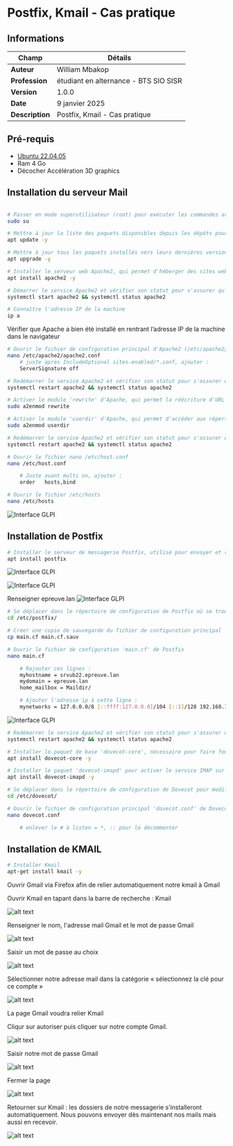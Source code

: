 # Postfix, Kmail - Cas pratique

## Informations

| Champ           | Détails                                      |
|-----------------|----------------------------------------------|
| **Auteur**      | William Mbakop                               |
| **Profession**  | étudiant en alternance - BTS SIO SISR        |
| **Version**     | 1.0.0                                        |
| **Date**        | 9 janvier 2025                               |
| **Description** | Postfix, Kmail - Cas pratique                |



## Pré-requis

- [Ubuntu 22.04.05](https://releases.ubuntu.com/jammy/ubuntu-22.04.5-desktop-amd64.iso)
- Ram 4 Go
- Décocher Accélération 3D graphics

## Installation du serveur Mail

```bash

# Passer en mode superutilisateur (root) pour exécuter les commandes avec les privilèges administratifs
sudo su

# Mettre à jour la liste des paquets disponibles depuis les dépôts pour garantir que vous avez les dernières informations
apt update -y

# Mettre à jour tous les paquets installés vers leurs dernières versions disponibles
apt upgrade -y

# Installer le serveur web Apache2, qui permet d'héberger des sites web
apt install apache2 -y

# Démarrer le service Apache2 et vérifier son statut pour s'assurer qu'il fonctionne correctement
systemctl start apache2 && systemctl status apache2

# Connaître l'adresse IP de la machine
ip a

```

Vérifier que Apache a bien été installé en rentrant l’adresse IP de la machine dans le navigateur

```bash
# Ouvrir le fichier de configuration principal d'Apache2 (/etc/apache2/apache2.conf) 
nano /etc/apache2/apache2.conf
    # juste après IncludeOptional sites-enabled/*.conf, ajouter :
    ServerSignature off

# Redémarrer le service Apache2 et vérifier son statut pour s'assurer qu'il fonctionne correctement
systemctl restart apache2 && systemctl status apache2

# Activer le module 'rewrite' d'Apache, qui permet la réécriture d'URL pour améliorer l'optimisation SEO et la gestion des URLs
sudo a2enmod rewrite

# Activer le module 'userdir' d'Apache, qui permet d'accéder aux répertoires publics des utilisateurs (ex. ~/public_html)
sudo a2enmod userdir

# Redémarrer le service Apache2 et vérifier son statut pour s'assurer qu'il fonctionne correctement
systemctl restart apache2 && systemctl status apache2

# Ouvrir le fichier nano /etc/host.conf
nano /etc/host.conf

    # Juste avant multi on, ajouter :
    order 	hosts,bind  

# Ouvrir le fichier /etc/hosts
nano /etc/hosts

```

![Interface GLPI](images/img1.png)


## Installation de Postfix

```bash
# Installer le serveur de messagerie Postfix, utilisé pour envoyer et recevoir des emails sur le serveur
apt install postfix
```

![Interface GLPI](images/img2.png)

![Interface GLPI](images/img3.png)

Renseigner epreuve.lan
![Interface GLPI](images/img4.png)

```bash
# Se déplacer dans le répertoire de configuration de Postfix où se trouve le fichier principal 'main.cf'
cd /etc/postfix/

# Créer une copie de sauvegarde du fichier de configuration principal 'main.cf' avant de le modifier
cp main.cf main.cf.sauv

# Ouvrir le fichier de configuration 'main.cf' de Postfix
nano main.cf

    # Rajouter ces lignes :
    myhostname = srvub22.epreuve.lan
    mydomain = epreuve.lan
    home_mailbox = Maildir/

    # Ajouter l'adresse ip à cette ligne :
    mynetworks = 127.0.0.0/8 [::ffff:127.0.0.0]/104 [::1]/128 192.168.100.0/24
```
![Interface GLPI](images/img5.png)

```bash
# Redémarrer le service Apache2 et vérifier son statut pour s'assurer qu'il fonctionne correctement
systemctl restart apache2 && systemctl status apache2

# Installer le paquet de base 'dovecot-core', nécessaire pour faire fonctionner le serveur de messagerie Dovecot
apt install dovecot-core -y

# Installer le paquet 'dovecot-imapd' pour activer le service IMAP sur Dovecot, permettant aux utilisateurs d'accéder à leurs emails via le protocole IMAP
apt install dovecot-imapd -y

# Se déplacer dans le répertoire de configuration de Dovecot pour modifier les fichiers de configuration
cd /etc/dovecot/

# Ouvrir le fichier de configuration principal 'dovecot.conf' de Dovecot avec l'éditeur de texte nano pour le modifier
nano dovecot.conf

    # enlever le # à listen = *, :: pour le décommenter
```

## Installation de KMAIL

```bash
# Installer Kmail
apt-get install kmail -y
```

Ouvrir Gmail via Firefox afin de relier automatiquement notre kmail à Gmail

Ouvrir Kmail en tapant dans la barre de recherche : Kmail

![alt text](images/img6.png)

Renseigner le nom, l'adresse mail Gmail et le mot de passe Gmail

![alt text](images/img7.png)

Saisir un mot de passe au choix

![alt text](images/img8.png)

Sélectionner notre adresse mail dans la catégorie « sélectionnez la clé pour ce compte »

![alt text](images/img9.png)

La page Gmail voudra relier Kmail

Cliqur sur autoriser puis cliquer sur notre compte Gmail.

![alt text](images/img10.png)

Saisir notre mot de passe Gmail

![alt text](images/img11.png)

Fermer la page

![alt text](images/img12.png)

Retourner sur Kmail : les dossiers de notre messagerie s’installeront automatiquement. Nous pouvons envoyer dès maintenant nos mails mais aussi en recevoir.

![alt text](images/img13.png)